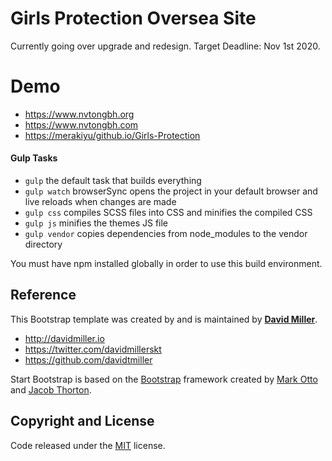 # Girls Protection Oversea Site
Currently going over upgrade and redesign. Target Deadline: Nov 1st 2020.

# Demo 
* <https://www.nvtongbh.org>
* <https://www.nvtongbh.com>
* <https://merakiyu/github.io/Girls-Protection>


#### Gulp Tasks

* `gulp` the default task that builds everything
* `gulp watch` browserSync opens the project in your default browser and live reloads when changes are made
* `gulp css` compiles SCSS files into CSS and minifies the compiled CSS
* `gulp js` minifies the themes JS file
* `gulp vendor` copies dependencies from node_modules to the vendor directory

You must have npm installed globally in order to use this build environment.

## Reference
This Bootstrap template was created by and is maintained by **[David Miller](http://davidmiller.io/)**.
* <http://davidmiller.io>
* <https://twitter.com/davidmillerskt>
* <https://github.com/davidtmiller>

Start Bootstrap is based on the [Bootstrap](https://getbootstrap.com/) framework created by [Mark Otto](https://twitter.com/mdo) and [Jacob Thorton](https://twitter.com/fat).

## Copyright and License

Code released under the [MIT](https://github.com/StartBootstrap/startbootstrap-coming-soon/blob/gh-pages/LICENSE) license.
